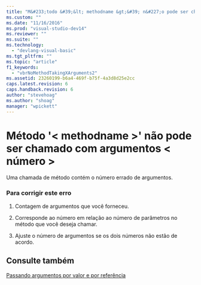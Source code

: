 ```yaml
---
title: "M&#233;todo &#39;&lt; methodname &gt;&#39; n&#227;o pode ser chamado com argumentos &lt; n&#250;mero &gt; | Microsoft Docs"
ms.custom: ""
ms.date: "11/16/2016"
ms.prod: "visual-studio-dev14"
ms.reviewer: ""
ms.suite: ""
ms.technology: 
  - "devlang-visual-basic"
ms.tgt_pltfrm: ""
ms.topic: "article"
f1_keywords: 
  - "vbrNoMethodTakingXArguments2"
ms.assetid: 23260199-b6a4-469f-b75f-4a3d8d25e2cc
caps.latest.revision: 6
caps.handback.revision: 6
author: "stevehoag"
ms.author: "shoag"
manager: "wpickett"
---
```

# M&#233;todo &#39;&lt; methodname &gt;&#39; n&#227;o pode ser chamado com argumentos &lt; n&#250;mero &gt;
Uma chamada de método contém o número errado de argumentos.  
  
### Para corrigir este erro  
  
1.  Contagem de argumentos que você forneceu.  
  
2.  Corresponde ao número em relação ao número de parâmetros no método que você deseja chamar.  
  
3.  Ajuste o número de argumentos se os dois números não estão de acordo.  
  
## Consulte também  
 [Passando argumentos por valor e por referência](../Topic/Passing%20Arguments%20by%20Value%20and%20by%20Reference%20\(Visual%20Basic\).md)